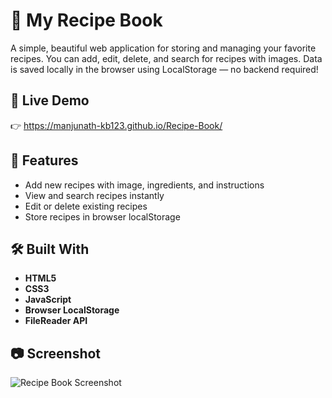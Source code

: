 # 🍲 My Recipe Book

A simple, beautiful web application for storing and managing your favorite recipes. You can add, edit, delete, and search for recipes with images. Data is saved locally in the browser using LocalStorage — no backend required!

## 🚀 Live Demo

👉  https://manjunath-kb123.github.io/Recipe-Book/

## 📌 Features

- Add new recipes with image, ingredients, and instructions
- View and search recipes instantly
- Edit or delete existing recipes
- Store recipes in browser localStorage

## 🛠️ Built With

- **HTML5**
- **CSS3**
- **JavaScript**
- **Browser LocalStorage**
- **FileReader API**

## 📷 Screenshot

![Recipe Book Screenshot](screenshot.png)


